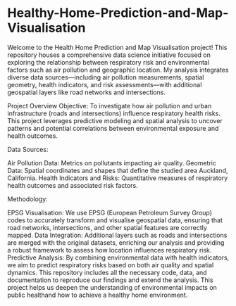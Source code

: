 # Healthy-Home-Prediction-and-Map-Visualisation

Welcome to the Health Home Prediction and Map Visualisation project! This repository houses a comprehensive data science initiative focused on exploring the relationship between respiratory risk and environmental factors such as air pollution and geographic location. My analysis integrates diverse data sources—including air pollution measurements, spatial geometry, health indicators, and risk assessments—with additional geospatial layers like road networks and intersections.

Project Overview
Objective:
To investigate how air pollution and urban infrastructure (roads and intersections) influence respiratory health risks. This project leverages predictive modeling and spatial analysis to uncover patterns and potential correlations between environmental exposure and health outcomes.

Data Sources:

Air Pollution Data: Metrics on pollutants impacting air quality.
Geometric Data: Spatial coordinates and shapes that define the studied area Auckland, California.
Health Indicators and Risks: Quantitative measures of respiratory health outcomes and associated risk factors.

Methodology:

EPSG Visualisation: We use EPSG (European Petroleum Survey Group) codes to accurately transform and visualise geospatial data, ensuring that road networks, intersections, and other spatial features are correctly mapped.
Data Integration: Additional layers such as roads and intersections are merged with the original datasets, enriching our analysis and providing a robust framework to assess how location influences respiratory risk.
Predictive Analysis: By combining environmental data with health indicators, we aim to predict respiratory risks based on both air quality and spatial dynamics.
This repository includes all the necessary code, data, and documentation to reproduce our findings and extend the analysis. This project helps us deepen the understanding of environmental impacts on public healthand how to achieve a healthy home environment.
